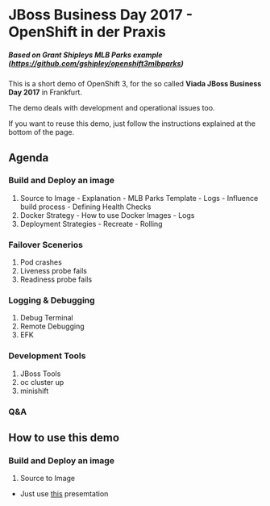 # JBoss Business Day 2017 - OpenShift in der Praxis
##### Based on Grant Shipleys MLB Parks example (https://github.com/gshipley/openshift3mlbparks)

This is a short demo of OpenShift 3, for the so called <b>Viada JBoss Business Day 2017</b> in Frankfurt.

The demo deals with development and operational issues too.

 If you want to reuse this demo, just follow the instructions explained at the bottom of the page.    
## Agenda
### Build and Deploy an image
  1. Source to Image
    - Explanation
    - MLB Parks Template
    - Logs
    - Influence build process
    - Defining Health Checks
  2. Docker Strategy
    - How to use Docker Images
    - Logs
  3. Deployment Strategies
    - Recreate
    - Rolling

### Failover Scenerios
  1. Pod crashes
  2. Liveness probe fails
  3. Readiness probe fails

### Logging & Debugging
  1. Debug Terminal
  2. Remote Debugging
  3. EFK

### Development Tools
  1. JBoss Tools
  2. oc cluster up
  3. minishift

### Q&A

## How to use this demo
### Build and Deploy an image
1. Source to Image
  - Just use [this][aa426728] presemtation

  [aa426728]: https://github.com/Sifa91/businessDayDemo/blob/master/misc/source-to-image.pdf "Source to Image"
